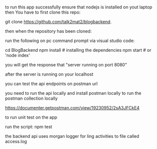 to run this app successfully
ensure that nodejs is installed on yout laptop
then 
You have to first  clone this repo:

git clone https://github.com/talk2mat2/blogbackend.


then when the repository has been cloned:

run the following on pc command prompt via visual studio code:

cd BlogBackend
npm install # installing the dependencies
npm start # or 'node index'

you will get the response that "server running on port 8080"

after the server is running on your localhost

you can test the api endpoints on postman url

you need to run the api locally and install postman
locally to run the postman collection locally

https://documenter.getpostman.com/view/19230952/2sA3JFCkE4


to run unit test on the app

run the script:  npm test

the backend api uses morgan logger for ling activities to file called access.log



